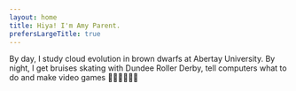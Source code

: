 ```yaml
---
layout: home
title: Hiya! I'm Amy Parent.
prefersLargeTitle: true
---
```


By day, I study cloud evolution in brown dwarfs at Abertay University. By night, I get bruises skating with Dundee Roller Derby, tell computers what to do and make video games 👩🏼‍🚀👩🏼‍💻
